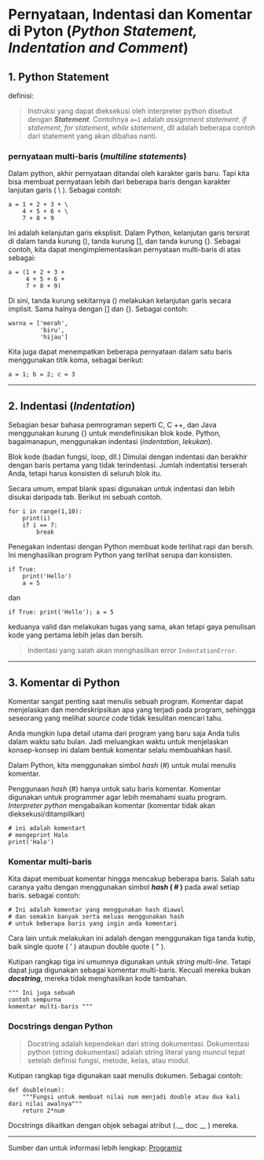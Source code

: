 # Pernyataan, Indentasi dan Komentar di Pyton (__*Python Statement, Indentation and Comment*__)

## 1. Python Statement

definisi:
> Instruksi yang dapat dieksekusi oleh interpreter python disebut dengan
> _**Statement**_. Contohnya `a=1` adalah _assignment statement_. _if statement_, _for statement_, _while statement_, dll adalah beberapa contoh dari statement yang akan dibahas nanti.

### pernyataan multi-baris (_multiline statements_)

Dalam python, akhir pernyataan ditandai oleh karakter garis baru. Tapi kita bisa membuat pernyataan lebih dari beberapa baris dengan karakter lanjutan garis ( \ ). Sebagai contoh:

```
a = 1 + 2 + 3 + \
	4 + 5 + 6 + \
	7 + 8 + 9
```

Ini adalah kelanjutan garis eksplisit. Dalam Python, kelanjutan garis tersirat di dalam tanda kurung (), tanda kurung [], dan tanda kurung {}. Sebagai contoh, kita dapat mengimplementasikan pernyataan multi-baris di atas sebagai:

```
a = (1 + 2 + 3 +
     4 + 5 + 6 +
     7 + 8 + 9)
```

Di sini, tanda kurung sekitarnya () melakukan kelanjutan garis secara implisit. Sama halnya dengan [] dan {}. Sebagai contoh:
```
warna = ['merah',
         'biru',
         'hijau']
```

Kita juga dapat menempatkan beberapa pernyataan dalam satu baris menggunakan titik koma, sebagai berikut:

```
a = 1; b = 2; c = 3
```

----------------------


## 2. Indentasi (_Indentation_)
Sebagian besar bahasa pemrograman seperti C, C ++, dan Java menggunakan kurung {} untuk mendefinisikan blok kode. Python, bagaimanapun, menggunakan indentasi (_indentation_, *lekukan*).

Blok kode (badan fungsi, loop, dll.) Dimulai dengan indentasi dan berakhir dengan baris pertama yang tidak terindentasi. Jumlah indentatisi terserah Anda, tetapi harus konsisten di seluruh blok itu.

Secara umum, empat blank spasi digunakan untuk indentasi dan lebih disukai daripada tab. Berikut ini sebuah contoh.
```
for i in range(1,10):
    print(i)
    if i == 7:
        break
```

Penegakan indentasi dengan Python membuat kode terlihat rapi dan bersih. Ini menghasilkan program Python yang terlihat serupa dan konsisten.
```
if True:
    print('Hello')
    a = 5
```
dan
```
if True: print('Hello'); a = 5
```
keduanya valid dan melakukan tugas yang sama, akan tetapi gaya penulisan kode yang pertama lebih jelas dan bersih.

> Indentasi yang salah akan menghasilkan error `IndentationError`.
---
## 3.  Komentar di Python

Komentar sangat penting saat menulis sebuah program. Komentar dapat menjelaskan dan mendeskripsikan apa yang terjadi pada program, sehingga seseorang yang melihat _source code_ tidak kesulitan mencari tahu.

Anda mungkin lupa detail utama dari program yang baru saja Anda tulis dalam waktu satu bulan. Jadi meluangkan waktu untuk menjelaskan konsep-konsep ini dalam bentuk komentar selalu membuahkan hasil.

Dalam Python, kita menggunakan simbol _hash_ (#) untuk mulai menulis komentar.

Penggunaan _hash_ (#) hanya untuk satu baris komentar. Komentar digunakan untuk programmer agar lebih memahami suatu program. _Interpreter python_ mengabaikan komentar (komentar tidak akan dieksekusi/ditampilkan)
```
# ini adalah komentart
# mengeprint Halo
print('Halo')
```

### Komentar multi-baris
Kita dapat membuat komentar hingga mencakup beberapa baris. Salah satu caranya yaitu dengan menggunakan simbol **_hash_ ( # )** pada awal setiap baris. sebagai contoh:
```
# Ini adalah komentar yang menggunakan hash diawal
# dan semakin banyak serta meluas menggunakan hash 
# untuk beberapa baris yang ingin anda komentari
```

Cara lain untuk melakukan ini adalah dengan menggunakan tiga tanda kutip, baik single quote ( ' ) ataupun double quote ( " ).

Kutipan rangkap tiga ini umumnya digunakan untuk _string multi-line_. Tetapi dapat juga digunakan sebagai komentar multi-baris. Kecuali mereka bukan _**docstring**_, mereka tidak menghasilkan kode tambahan.
```
""" Ini juga sebuah
contoh sempurna
komentar multi-baris """
```


### Docstrings dengan Python
> Docstring adalah kependekan dari string dokumentasi.
>Dokumentasi python (string dokumentasi) adalah string literal yang muncul tepat setelah definisi fungsi, metode, kelas, atau modul.

Kutipan rangkap tiga digunakan saat menulis dokumen. Sebagai contoh:
```
def double(num):
    """Fungsi untuk membuat nilai num menjadi double atau dua kali dari nilai awalnya"""
    return 2*num
```
Docstrings dikaitkan dengan objek sebagai atribut (.__ doc __ ) mereka.

---------------------------------------------

Sumber dan untuk informasi lebih lengkap: [Programiz](https://www.programiz.com/python-programming/statement-indentation-comments)